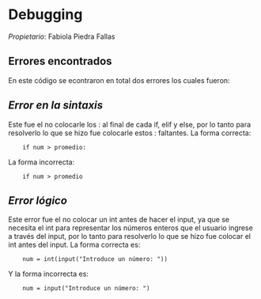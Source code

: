 # Debugging

_Propietario_: Fabiola Piedra Fallas

## Errores encontrados

En este código se econtraron en total dos errores los cuales fueron:

## _Error en la sintaxis_

Este fue el no colocarle los : al final de cada if, elif y else, por lo tanto para resolverlo lo que
se hizo fue colocarle estos : faltantes.
La forma correcta:

```
    if num > promedio:
```

La forma incorrecta:

```
    if num > promedio
```


## _Error lógico_

Este error fue el no colocar un int antes de hacer el input, ya que se necesita el int para representar los números enteros que el usuario ingrese a través del input, por lo tanto para resolverlo lo que se hizo fue colocar el int antes del input.
La forma correcta es:

```
    num = int(input("Introduce un número: "))
```

Y la forma incorrecta es:

```
    num = input("Introduce un número: ")
```